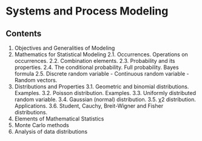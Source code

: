 # Systems and Process Modeling

## Contents

1. Objectives and Generalities of Modeling
2. Mathematics for Statistical Modeling
    2.1. Occurrences. Operations on occurrences.
    2.2. Combination elements.
    2.3. Probability and its properties.
    2.4. The conditional probability. Full probability. Bayes formula
    2.5. Discrete random variable - Continuous random variable - Random vectors.
3. Distributions and Properties
    3.1. Geometric and binomial distributions. Examples.
    3.2. Poisson distribution. Examples.
    3.3. Uniformly distributed random variable.
    3.4. Gaussian (normal) distribution.
    3.5. χ2 distribution. Applications.
    3.6. Student, Cauchy, Breit-Wigner and Fisher distributions.
4. Elements of Mathematical Statistics
5. Monte Carlo methods
6. Analysis of data distributions
